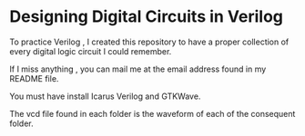 
# Designing Digital Circuits in Verilog

To practice Verilog , I created this repository to have a proper collection of every digital logic circuit I could remember.

If I miss anything , you can mail me at the email address found in my README file.


You must have install Icarus Verilog and GTKWave.

 The vcd file found in each folder is the waveform of each of the consequent folder.






